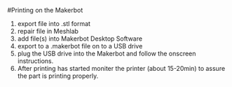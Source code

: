 #Printing on the Makerbot
1. export file into .stl format
2. repair file in Meshlab
3. add file(s) into Makerbot Desktop Software
4. export to a .makerbot file on to a USB drive
5. plug the USB drive into the Makerbot and follow the onscreen instructions.
6. After printing has started moniter the printer (about 15-20min) to assure the part is printing properly.
